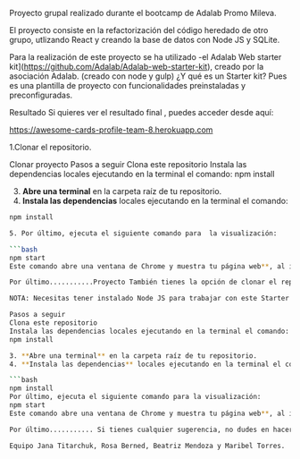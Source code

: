 Proyecto grupal realizado durante el bootcamp de Adalab Promo Mileva. 

El proyecto consiste en la refactorización del código heredado de otro grupo, utlizando React y creando la base de datos con Node JS y SQLite.

Para la realización de este proyecto se ha utilizado -el Adalab Web starter kit](https://github.com/Adalab/Adalab-web-starter-kit), creado por la asociación Adalab. (creado con node y gulp) ¿Y qué es un Starter kit? Pues es una plantilla de proyecto con funcionalidades preinstaladas y preconfiguradas.

Resultado
Si quieres ver el resultado final , puedes acceder desde aquí:

https://awesome-cards-profile-team-8.herokuapp.com

1.Clonar el repositorio.

Clonar proyecto
Pasos a seguir
Clona este repositorio
Instala las dependencias locales ejecutando en la terminal el comando:
npm install

3. **Abre una terminal** en la carpeta raíz de tu repositorio.
4. **Instala las dependencias** locales ejecutando en la terminal el comando:

```bash
npm install

5. Por último, ejecuta el siguiente comando para  la visualización:

```bash
npm start
Este comando abre una ventana de Chrome y muestra tu página web**, al igual que hace el plugin de VS Code Live Server (Go live).

Por último...........Proyecto También tienes la opción de clonar el repositorio para mirar el código desde tu editor

NOTA: Necesitas tener instalado Node JS para trabajar con este Starter Kit:

Pasos a seguir
Clona este repositorio
Instala las dependencias locales ejecutando en la terminal el comando:
npm install

3. **Abre una terminal** en la carpeta raíz de tu repositorio.
4. **Instala las dependencias** locales ejecutando en la terminal el comando:

```bash
npm install
Por último, ejecuta el siguiente comando para la visualización:
npm start
Este comando abre una ventana de Chrome y muestra tu página web**, al igual que hace el plugin de VS Code Live Server (Go live).

Por último........... Si tienes cualquier sugerencia, no dudes en hacer PR!! toda posibilidad de mejora es bienvenida!!:)

Equipo Jana Titarchuk, Rosa Berned, Beatriz Mendoza y Maribel Torres.
